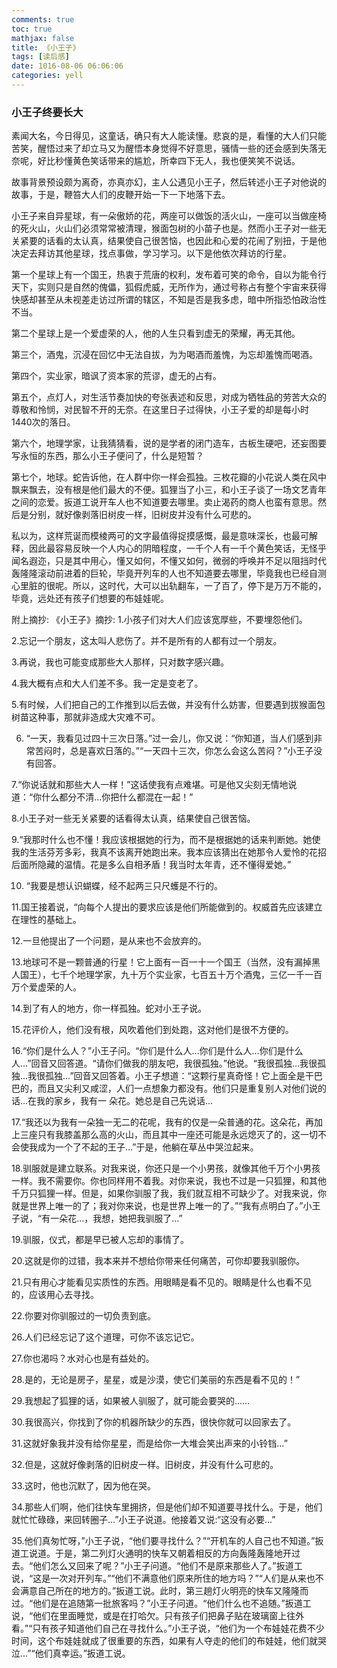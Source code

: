 ```yaml
---
comments: true
toc: true
mathjax: false
title: 《小王子》
tags: [读后感]
date: 1016-08-06 06:06:06
categories: yell
---
```


### 小王子终要长大

素闻大名，今日得见，这童话，确只有大人能读懂。悲哀的是，看懂的大人们只能苦笑，醒悟过来了却立马又为醒悟本身觉得不好意思，骚情一些的还会感到失落无奈呢，好比秒懂黄色笑话带来的尴尬，所幸四下无人，我也便笑笑不说话。

故事背景预设颇为离奇，亦真亦幻，主人公遇见小王子，然后转述小王子对他说的故事，于是，鞭笞大人们的皮鞭开始一下一下地落下去。

小王子来自异星球，有一朵傲娇的花，两座可以做饭的活火山，一座可以当做座椅的死火山，火山们必须常常被清理，猴面包树的小苗子也是。然而小王子对一些无关紧要的话看的太认真，结果使自己很苦恼，也因此和心爱的花闹了别扭，于是他决定去拜访其他星球，找点事做，学习学习。以下是他依次拜访的行星。

第一个星球上有一个国王，热衷于荒唐的权利，发布着可笑的命令，自以为能令行天下，实则只是自然的傀儡，狐假虎威，无所作为，通过号称占有整个宇宙来获得快感却甚至从未视差走访过所谓的辖区，不知是否是我多虑，暗中所指恐怕政治性不当。

第二个星球上是一个爱虚荣的人，他的人生只看到虚无的荣耀，再无其他。

第三个，酒鬼，沉浸在回忆中无法自拔，为为喝酒而羞愧，为忘却羞愧而喝酒。

第四个，实业家，暗讽了资本家的荒谬，虚无的占有。

第五个，点灯人，对生活节奏加快的夸张表述和反思，对成为牺牲品的劳苦大众的尊敬和怜悯，对民智不开的无奈。在这里日子过得快，小王子爱的却是每小时1440次的落日。

第六个，地理学家，让我猜猜看，说的是学者的闭门造车，古板生硬吧，还妄图要写永恒的东西，那么小王子便问了，什么是短暂？

第七个，地球。蛇告诉他，在人群中你一样会孤独。三枚花瓣的小花说人类在风中飘来飘去，没有根是他们最大的不便。狐狸当了小三，和小王子谈了一场文艺青年之间的恋爱。扳道工说开车人也不知道要去哪里。卖止渴药的商人也蛮有意思。然后是分别，就好像剥落旧树皮一样，旧树皮并没有什么可悲的。

私以为，这样荒诞而模棱两可的文字最值得捉摸感慨，最是意味深长，也最可解释，因此最容易反映一个人内心的阴暗程度，一千个人有一千个黄色笑话，无怪乎闻名遐迩，只是其中用心，懂又如何，不懂又如何，微弱的呼唤并不足以阻挡时代轰隆隆滚动前进着的巨轮，毕竟开列车的人也不知道要去哪里，毕竟我也已经自测心里脏的很呢。所以，这时代，大可以出轨翻车，一了百了，停下是万万不能的，毕竟，远处还有孩子们想要的布娃娃呢。


附上摘抄:
《小王子》摘抄:
1.小孩子们对大人们应该宽厚些，不要埋怨他们。

2.忘记一个朋友，这太叫人悲伤了。并不是所有的人都有过一个朋友。

3.再说，我也可能变成那些大人那样，只对数字感兴趣。

4.我大概有点和大人们差不多。我一定是变老了。

5.有时候，人们把自己的工作推到以后去做，并没有什么妨害，但要遇到拔猴面包树苗这种事，那就非造成大灾难不可。

6.  “一天，我看见过四十三次日落。”过一会儿，你又说：“你知道，当人们感到非常苦闷时，总是喜欢日落的。”“一天四十三次，你怎么会这么苦闷？”小王子没有回答。

7.“你说话就和那些大人一样！”这话使我有点难堪。可是他又尖刻无情地说道：“你什么都分不清…你把什么都混在一起！”

8.小王子对一些无关紧要的话看得太认真，结果使自己很苦恼。

9.“我那时什么也不懂！我应该根据她的行为，而不是根据她的话来判断她。她使我的生活芬芳多彩，我真不该离开她跑出来。我本应该猜出在她那令人爱怜的花招后面所隐藏的温情。花是多么自相矛盾！我当时太年青，还不懂得爱她。”

10. “我要是想认识蝴蝶，经不起两三只尺蠖是不行的。

11.国王接着说，“向每个人提出的要求应该是他们所能做到的。权威首先应该建立在理性的基础上。

12.一旦他提出了一个问题，是从来也不会放弃的。

13.地球可不是一颗普通的行星！它上面有一百一十一个国王（当然，没有漏掉黑人国王），七千个地理学家，九十万个实业家，七百五十万个酒鬼，三亿一千一百万个爱虚荣的人。

14.到了有人的地方，你一样孤独。蛇对小王子说。

15.花评价人，他们没有根，风吹着他们到处跑，这对他们是很不方便的。

16.“你们是什么人？”小王子问。“你们是什么人…你们是什么人…你们是什么人…”回音又回答道。“请你们做我的朋友吧，我很孤独。”他说。“我很孤独…我很孤独…我很孤独…”回音又回答着。小王子想道：“这颗行星真奇怪！它上面全是干巴巴的，而且又尖利又咸涩，人们一点想象力都没有。他们只是重复别人对他们说的话…在我的家乡，我有一
朵花。她总是自己先说话…

17.“我还以为我有一朵独一无二的花呢，我有的仅是一朵普通的花。这朵花，再加上三座只有我膝盖那么高的火山，而且其中一座还可能是永远熄灭了的，这一切不会使我成为一个了不起的王子…”于是，他躺在草丛中哭泣起来。

18.驯服就是建立联系。对我来说，你还只是一个小男孩，就像其他千万个小男孩一样。我不需要你。你也同样用不着我。对你来说，我也不过是一只狐狸，和其他千万只狐狸一样。但是，如果你驯服了我，我们就互相不可缺少了。对我来说，你就是世界上唯一的了；我对你来说，也是世界上唯一的了。”“我有点明白了。”小王子说，“有一朵花…，我想，她把我驯服了…”

19.驯服，仪式，都是早已被人忘却的事情了。

20.这就是你的过错，我本来并不想给你带来任何痛苦，可你却要我驯服你。

21.只有用心才能看见实质性的东西。用眼睛是看不见的。眼睛是什么也看不见的，应该用心去寻找。

22.你要对你驯服过的一切负责到底。

26.人们已经忘记了这个道理，可你不该忘记它。

27.你也渴吗？水对心也是有益处的。

28.是的，无论是房子，星星，或是沙漠，使它们美丽的东西是看不见的！”

29.我想起了狐狸的话，如果被人驯服了，就可能会要哭的……

30.我很高兴，你找到了你的机器所缺少的东西，很快你就可以回家去了。

31.这就好象我并没有给你星星，而是给你一大堆会笑出声来的小铃铛…”

32.但是，这就好像剥落的旧树皮一样。旧树皮，并没有什么可悲的。

33.这时，他也沉默了，因为他在哭。

34.那些人们啊，他们往快车里拥挤，但是他们却不知道要寻找什么。于是，他们就忙忙碌碌，来回转圈子…”小王子说道。他接着又说:“这没有必要…”

35.他们真匆忙呀，”小王子说，“他们要寻找什么？”“开机车的人自己也不知道。”扳道工说道。于是，第二列灯火通明的快车又朝着相反的方向轰隆轰隆地开过去。“他们怎么又回来了呢？”小王子问道。“他们不是原来那些人了。”扳道工说，“这是一次对开列车。”“他们不满意他们原来所住的地方吗？”“人们是从来也不会满意自己所在的地方的。”扳道工说。此时，第三趟灯火明亮的快车又隆隆而过。“他们是在追随第一批旅客吗？”小王子问道。“他们什么也不追随。”扳道工说，“他们在里面睡觉，或是在打哈欠。只有孩子们把鼻子贴在玻璃窗上往外看。”“只有孩子知道他们自己在寻找什么。”小王子说，“他们为一个布娃娃花费不少时间，这个布娃娃就成了很重要的东西，如果有人夺走的他们的布娃娃，他们就哭泣…”“他们真幸运。”扳道工说。

